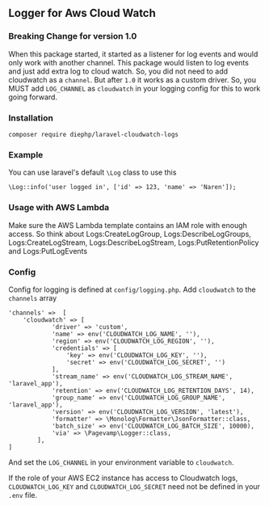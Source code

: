 ## Logger for Aws Cloud Watch

### Breaking Change for version 1.0

When this package started, it started as a listener for log events and would only work with another channel.
This package would listen to log events and just add extra log to cloud watch. So, you did not need to add cloudwatch as a `channel`.
But after `1.0` it works as a custom driver.
So, you MUST add `LOG_CHANNEL` as `cloudwatch` in your logging config for this to work going forward. 

### Installation

`composer require diephp/laravel-cloudwatch-logs`

### Example

You can use laravel's default `\Log` class to use this

`\Log::info('user logged in', ['id' => 123, 'name' => 'Naren']);`

### Usage with AWS Lambda

Make sure the AWS Lambda template contains an IAM role with enough access.
So think about Logs:CreateLogGroup, Logs:DescribeLogGroups, Logs:CreateLogStream, Logs:DescribeLogStream, Logs:PutRetentionPolicy and Logs:PutLogEvents

### Config

Config for logging is defined at `config/logging.php`. Add `cloudwatch` to the `channels` array

```
'channels' =>  [
    'cloudwatch' => [
            'driver' => 'custom',
            'name' => env('CLOUDWATCH_LOG_NAME', ''),
            'region' => env('CLOUDWATCH_LOG_REGION', ''),
            'credentials' => [
                'key' => env('CLOUDWATCH_LOG_KEY', ''),
                'secret' => env('CLOUDWATCH_LOG_SECRET', '')
            ],
            'stream_name' => env('CLOUDWATCH_LOG_STREAM_NAME', 'laravel_app'),
            'retention' => env('CLOUDWATCH_LOG_RETENTION_DAYS', 14),
            'group_name' => env('CLOUDWATCH_LOG_GROUP_NAME', 'laravel_app'),
            'version' => env('CLOUDWATCH_LOG_VERSION', 'latest'),
            'formatter' => \Monolog\Formatter\JsonFormatter::class,       
            'batch_size' => env('CLOUDWATCH_LOG_BATCH_SIZE', 10000),    
            'via' => \Pagevamp\Logger::class,
        ],
]
```

And set the `LOG_CHANNEL` in your environment variable to `cloudwatch`.

If the role of your AWS EC2 instance has access to Cloudwatch logs, `CLOUDWATCH_LOG_KEY` and `CLOUDWATCH_LOG_SECRET` need not be defined in your `.env` file.
